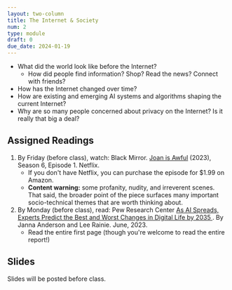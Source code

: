```yaml
---
layout: two-column
title: The Internet & Society
num: 2
type: module
draft: 0
due_date: 2024-01-19
---
```


* What did the world look like before the Internet? 
    * How did people find information? Shop? Read the news? Connect with friends?
* How has the Internet changed over time?
* How are existing and emerging AI systems and algorithms shaping the current Internet?
* Why are so many people concerned about privacy on the Internet? Is it really that big a deal? 

## Assigned Readings
1. By Friday (before class), watch: Black Mirror. <a href="https://www.netflix.com/watch/80195733" target="_blank">Joan is Awful</a> (2023), Season 6, Episode 1. Netflix.
    * If you don't have Netflix, you can purchase the episode for $1.99 on Amazon.
    * **Content warning:** some profanity, nudity, and irreverent scenes. That said, the broader point of the piece surfaces many important socio-technical themes that are worth thinking about.
2. By Monday (before class), read: Pew Research Center <a href="https://www.pewresearch.org/internet/2023/06/21/as-ai-spreads-experts-predict-the-best-and-worst-changes-in-digital-life-by-2035/">As AI Spreads, Experts Predict the Best and Worst Changes in Digital Life by 2035
</a>. By Janna Anderson and Lee Rainie. June, 2023.
    * Read the entire first page (though you're welcome to read the entire report!)

## Slides
Slides will be posted before class.

<!-- * <a href="https://docs.google.com/presentation/d/1OP418VchDy1yrgKsZ6rsxfQ1voTzgeFaL4uWao9iUCc/edit">Intro to the Internet Continued</a>
* <a href="https://docs.google.com/presentation/d/1LTErG90_n7DHuwjnVR0qMAADv18rzqjfvwzbkvIKY1g/edit?usp=sharing" target="_blank">The Internet & Society</a> -->

<!-- ## Discussion Questions

### Joan is Awful
* Were any of the scenes in this show relatable?
* Who has the power in this world?
* Could this system exist in our current world? What protections are in place?

### Other Societal Questions
* Does the Internet amplify / represent all voices equally?
    * Can you think of content that is overrepresented? Underrepresented?
* Why is privacy such a huge concern for the Web / Internet?
* Think of some examples of how life online shapes life offline (and vice versa)?  -->
